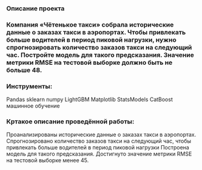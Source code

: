 ### Описание проекта
### Компания «Чётенькое такси» собрала исторические данные о заказах такси в аэропортах. Чтобы привлекать больше водителей в период пиковой нагрузки, нужно спрогнозировать количество заказов такси на следующий час. Постройте модель для такого предсказания. Значение метрики RMSE на тестовой выборке должно быть не больше 48.

### Инструменты:
Pandas sklearn numpy LightGBM Matplotlib StatsModels CatBoost машинное обучение

### Кртакое описание проведённой работы:
Проанализированы исторические данные о заказах такси в аэропортах. Спрогнозировано количество заказов такси на следующий час, чтобы привлекать больше водителей в период пиковой нагрузки Построена модель для такого предсказания. Достигнуто значение метрики RMSE на тестовой выборке менее 45.
